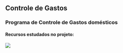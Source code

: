 ## Controle de Gastos

### Programa de Controle de Gastos domésticos

#### Recursos estudados no projeto:

<img src=https://banner2.cleanpng.com/20180329/xhe/kisspng-finance-financial-risk-financial-services-computer-finance-5abcb1c8e6b325.203127841522315720945.jpg>
